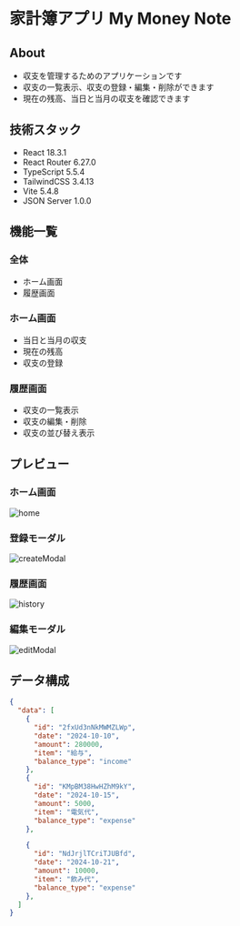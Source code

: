 # 家計簿アプリ My Money Note

## About
- 収支を管理するためのアプリケーションです
- 収支の一覧表示、収支の登録・編集・削除ができます
- 現在の残高、当日と当月の収支を確認できます

## 技術スタック
- React 18.3.1
- React Router 6.27.0
- TypeScript 5.5.4
- TailwindCSS 3.4.13
- Vite 5.4.8
- JSON Server 1.0.0

## 機能一覧
### 全体
- ホーム画面
- 履歴画面

### ホーム画面
- 当日と当月の収支
- 現在の残高
- 収支の登録

### 履歴画面
- 収支の一覧表示
- 収支の編集・削除
- 収支の並び替え表示

## プレビュー

### ホーム画面

![home](https://github.com/user-attachments/assets/eda5d1b4-91a0-4aa6-93a9-5f17c71a14bd)

### 登録モーダル

![createModal](https://github.com/user-attachments/assets/99b43956-3390-41a0-8089-e801b7b2b59f)

### 履歴画面

![history](https://github.com/user-attachments/assets/524bbb1b-c005-4d03-9cdc-5405cf0dce90)

### 編集モーダル

![editModal](https://github.com/user-attachments/assets/79cef90b-a431-43dc-8ff8-f095dff9c3b6)

## データ構成
```json
{
  "data": [
    {
      "id": "2fxUd3nNkMWMZLWp",
      "date": "2024-10-10",
      "amount": 280000,
      "item": "給与",
      "balance_type": "income"
    },
    {
      "id": "KMpBM38HwHZhM9kY",
      "date": "2024-10-15",
      "amount": 5000,
      "item": "電気代",
      "balance_type": "expense"
    },

    {
      "id": "NdJrjlTCriTJUBfd",
      "date": "2024-10-21",
      "amount": 10000,
      "item": "飲み代",
      "balance_type": "expense"
    },
  ]
}
```

